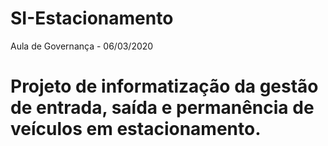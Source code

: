 # SI-Estacionamento
Aula de Governança - 06/03/2020

# Projeto de informatização da gestão de entrada, saída e permanência de veículos em estacionamento.
